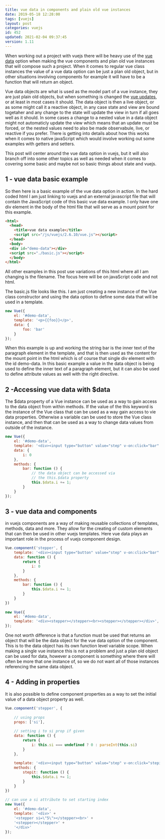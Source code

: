 ```yaml
---
title: vue data in components and plain old vue instances
date: 2019-05-18 12:28:00
tags: [vuejs]
layout: post
categories: vuejs
id: 452
updated: 2021-02-04 09:37:45
version: 1.11
---
```


When working out a project with vuejs there will be heavy use of the [vue data](https://vuejs.org/v2/api/#data) option when making the vue components and plan old vue instances that will compose such a project. When it comes to regular vue class instances the value of a vue data option can be just a plan old object, but in other situations involving components for example it will have to be a function that will return an object. 

Vue data objects are what is used as the model part of a vue instance, they are just plain old objects, but when something is changed the [vue updates](https://vuejs.org/v2/guide/reactivity.html), or at least in most cases it should. The data object is then a live object, or as some might call it a reactive object, in any case state and view are bound togetaher and any change to the state will update the view in turn if all goes well as it should. In some cases a change to a nested value in a data object might not automaticly update the view which means that an update must be forced, or the nested values need to also be made observabule, live, or reactive if you prefer.  There is getting into details about how this works when it comes to native javaScript which would involve working out some examples with getters and setters.

This post will center around the vue data option in vuejs, but it will also branch off into some other topics as well as needed when it comes to covering some basic and maybe not so basic things about state and vuejs.

<!-- more -->

## 1 - vue data basic example

So then here is a basic example of the vue data option in action. In the hard coded html I am just linking to vuejs and an external javascript file that will contain the JavaScript code of this basic vue data example. I only have one div element in the body of the html file that will serve as a mount point for this example.

```html
<html>
  <head>
    <title>vue data example</title>
    <script src="/js/vuejs/2.6.10/vue.js"></script>
  </head>
  <body>
  <div id="demo-data"></div>
  <script src="./basic.js"></script>
  </body>
</html>
```

All other examples in this post use variations of this html where all I am changing is the filename. The focus here will be on javaScript code and not html.

The basic.js file looks like this. I am just creating a new instance of the Vue class constructor and using the data option to define some data that will be used in a template.

```js
new Vue({
    el: '#demo-data',
    template: '<p>{{foo}}</p>',
    data: {
        foo: 'bar'
    }
});
```

When this example is up and working the string bar is the inner text of the paragraph element in the template, and that is then used as the content for the mount point in the html which is of course that single div element with the id demo-data. In this basic example a value in the data object is being used to define the inner text of a paragraph element, but it can also be used to define attribute values as well with the right directive.

## 2 -Accessing vue data with $data

The $data property of a Vue instance can be used as a way to gain access to the data object from within methods. If the value of the this keyword is the instance of the Vue class that can be used as a way gain access to vie data properties. Otherwise a variable can be used to store the Vue class instance, and then that can be used as a way to change data values from outside of the instance.

```js
new Vue({
    el: '#demo-data',
    template: '<div><input type="button" value="step" v-on:click="bar" ><span> i: {{ i }}</span></div>',
    data: {
        i: 0
    },
    methods: {
        bar: function () {
            // the data object can be accessed via
            // the this.$data property
            this.$data.i += 1;
        }
    }
});

```

## 3 - vue data and components

in vuejs components are a way of making reusable collections of templates, methods, data and more. They allow for the creating of custom elements that can then be used in other vuejs templates. Here vue data plays an important role in the process of vuejs component design.

```js
Vue.component('stepper', {
    template: '<div><input type="button" value="step" v-on:click="bar" ><span> i: {{ i }}</span><slot></slot></div>',
    data: function () {
        return {
            i: 0
        }
    },
    methods: {
        bar: function () {
            this.$data.i += 1;
        }
    }
})
 
new Vue({
    el: '#demo-data',
    template: '<div><stepper></stepper><br><stepper></stepper></div>',
});
```

One not worth difference is that a function must be used that returns an object that will be the data object for the vue data option of the component. This is to the data object has its own function level variable scope. When making a single vue instance this is not a problem and just a plan old object can be used for data, however a component is something where there will often be more that one instance of, so we do not want all of those instances referencing the same data object.

## 4 - Adding in properties

It is also possible to define component properties as a way to set the initial value of a data object property as well.

```js
Vue.component('stepper', {
 
    // using props
    props: ['si'],
 
    // setting i to si prop if given
    data: function () {
        return {
            i: this.si === undefined ? 0 : parseInt(this.si)
        }
    },
 
    template: '<div><input type="button" value="step" v-on:click="stepit" ><span> {{i}} </span></div>',
    methods: {
        stepit: function () {
            this.$data.i += 1;
        }
    }
})
 
// can use a si attribute to set starting index
new Vue({
    el: '#demo-data',
    template: '<div>' +
    '<stepper si=\"5\"></stepper><br>' +
    '<stepper></stepper>' +
    '</div>'
});
```